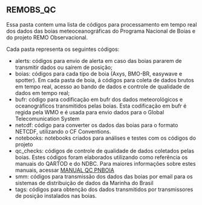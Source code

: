 ## REMOBS_QC

Essa pasta contem uma lista de códigos para processamento em tempo real dos dados das boias meteoceanográficas do Programa Nacional de Boias
e do projeto REMO Observacional.

Cada pasta representa os seguintes códigos:

- alerts: códigos para envio de alerta em caso das boias pararem de transmitir dados ou saírem de posição;
- boias: códigos para cada tipo de boia (Axys, BMO-BR, easywave e spotter). Em cada pasta de boia, á códigos para coleta de dados brutos em tempo real, acesso ao bando de dados e controle de qualidade de dados em tempo real;
- bufr: código para codificação em bufr dos dados meteorológicos e oceanográficos transmitidos pelas boias. Esta codificação em bufr é regida pela WMO e é usada para envio dados para o Global Telecomunication System
- netcdf: código para converter os dados das boias para o formato NETCDF, utilizando o CF Conventions.
- notebooks: notebooks criados para análises e testes com os códigos do projeto
- qc_checks: códigos de controle de qualidade de dados coletados pelas boias. Estes códigos foram elaborados utilizando como referência os manuais do QARTOD e do NDBC. Para maiores informações sobre estes manuais, acessar [MANUAL QC PNBOIA](https://www.marinha.mil.br/chm/sites/www.marinha.mil.br.chm/files/u1947/controle_de_qualidade_dos_dados.pdf)
- smm: códigos para transmissão dos dados das boias por email para os sistemas de distribuição de dados da Marinha do Brasil
- tags: códigos para obtenção dos dados transmitidos por transmissores de posição instalados nas boias.
